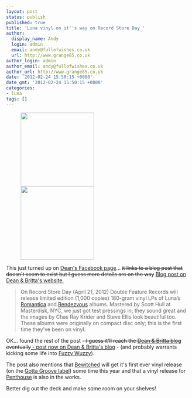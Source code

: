 ```yaml
---
layout: post
status: publish
published: true
title: 'Luna vinyl on it''s way on Record Store Day '
author:
  display_name: Andy
  login: admin
  email: andy@fullofwishes.co.uk
  url: http://www.grange85.co.uk
author_login: admin
author_email: andy@fullofwishes.co.uk
author_url: http://www.grange85.co.uk
date: '2012-02-24 15:50:15 +0000'
date_gmt: '2012-02-24 15:50:15 +0000'
categories:
- luna
tags: []
---
```

<p><figure class="caption alignright" width="200" caption="Luna LPs getting first vinyl release"><img alt="" src="http://www.fullofwishes.co.uk/wp/wp-content/uploads/2012/02/luna_romantica.jpg" title="Romantica by Luna" width="200" height="200" /><br/><img alt="" src="http://www.fullofwishes.co.uk/wp/wp-content/uploads/2012/02/luna_rendezvous.jpg" title="Rendezvous by Luna" class="alignnone" width="200" height="200" /><figcaption class="caption-text"></figcaption></figure>
<p>This just turned up on <a href="https://www.facebook.com/pages/Dean-Wareham/331987853509795">Dean's Facebook page</a>... <del datetime="2012-02-24T16:05:49+00:00">it links to a blog post that doesn't seem to exist but I guess more details are on the way</del> <ins datetime="2012-02-24T16:05:49+00:00"><a href="http://www.deanandbritta.com/blog/?p=1553">Blog post on Dean & Britta's website</a>.</ins></p>
<blockquote><p>
On Record Store Day (April 21, 2012) Double Feature Records will release limited edition (1,000 copies) 180-gram vinyl LPs of Luna’s <a href="/database/release/romantica/">Romantica</a> and <a href="/database/release/rendezvous/">Rendezvous</a> albums. Mastered by Scott Hull at Masterdisk, NYC, we just got test pressings in; they sound great and the images by Chas Ray Krider and Steve Ellis look beautiful too. These albums were originally on compact disc only; this is the first time they've been on vinyl.
</p></blockquote>
<p>OK... found the rest of the post -<del datetime="2012-02-24T16:05:49+00:00"> I guess it'll reach the <a href="http://www.deanandbritta.com/blog/">Dean & Britta blog</a> eventually</del><ins datetime="2012-02-24T16:07:33+00:00"> - post now on <a href="http://www.deanandbritta.com/blog/?p=1553">Dean & Britta's blog</a></ins> - (and probably warrants kicking some life into <a href="http://fuzzywuzzy.com/">Fuzzy Wuzzy</a>).</p>
<p>The post also mentions that <a href="/database/release/bewitched-release/">Bewitched</a> will get it's first ever vinyl release (on the <a href="http://gottagrooverecords.com/">Gotta Groove label</a>) some time this year and that a vinyl release for <a href="/database/release/penthouse/">Penthouse</a> is also in the works.</p>
<p>Better dig out the deck and make some room on your shelves!</p>
